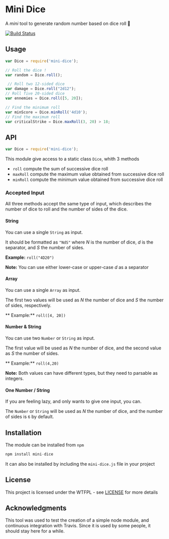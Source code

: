 # Mini Dice

A *mini* tool to generate random number based on dice roll :game_die:

[![Build Status](https://travis-ci.org/ogus/mini-dice.svg?branch=master)](https://travis-ci.org/ogus/mini-dice)


## Usage

```js
var Dice = require('mini-dice');

// Roll the dice !
var random = Dice.roll();  

 // Roll two 12-sided dice
var damage = Dice.roll("2d12");
// Roll five 20-sided dice
var ennemies = Dice.roll([5, 20]);

// Find the minimum roll
var minScore = Dice.minRoll('4d10');
// Find the maximum roll
var criticalStrike = Dice.maxRoll(3, 20) > 18;
```


## API

```js
var Dice = require('mini-dice');
```
This module give access to a static class `Dice`, whith 3 methods

 + `roll` compute the sum of successive dice roll
 + `maxRoll` compute the maximum value obtained from successive dice roll
 + `minRoll` compute the minimum value obtained from successive dice roll


### Accepted Input

All three methods accept the same type of input, which describes the number of dice to roll and the number of sides of the dice.

#### String

You can use a single `String` as input.

It should be formatted as `"NdS"` where *N* is the number of dice, *d* is the separator, and *S* the number of sides.

**Example:** `roll("4D20")`

**Note:** You can use either lower-case or upper-case *d* as a separator

#### Array

You can use a single `Array` as input.

The first two values will be used as *N* the number of dice and *S* the number of sides, respectively.

** Example:** `roll([4, 20])`

#### Number & String

You can use two `Number` or `String` as input.  

The first value will be used as *N* the number of dice, and the second value as *S* the number of sides.

** Example:** `roll(4,20)`

**Note:** Both values can have different types, but they need to parsable as integers.

#### One Number / String

If you are feeling lazy, and only wants to give one input, you can.

The `Number` or `String` will be used as *N* the number of dice, and the number of sides is `6` by default.


## Installation

The module can be installed from `npm`

```js
npm install mini-dice
```

It can also be installed by including the `mini-dice.js` file in your project

## License

This project is licensed under the WTFPL - see [LICENSE](LICENSE.md) for more details


## Acknowledgments

This tool was used to test the creation of a simple node module, and continuous integration with Travis. Since it is used by some people, it should stay here for a while.
